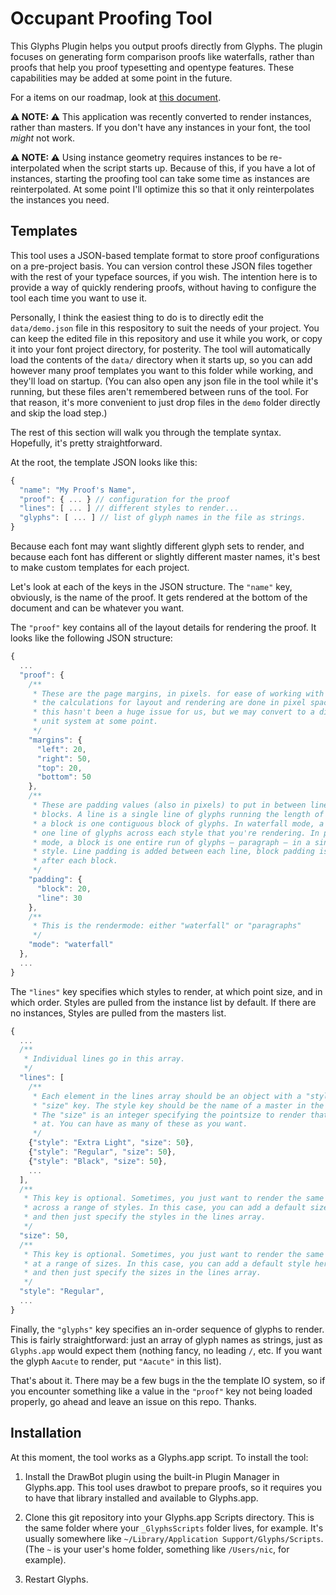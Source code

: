 # Occupant Proofing Tool

This Glyphs Plugin helps you output proofs directly from Glyphs. The plugin focuses on generating form comparison proofs like waterfalls, rather than proofs that help you proof typesetting and opentype features. These capabilities may be added at some point in the future.

For a items on our roadmap, look at [this document](https://docs.google.com/document/d/1z0BD3hXVslzn5acJ_5KomH_WkwnMeQ9gEiJh3z79fHE/edit).

**⚠️ NOTE: ⚠️** This application was recently converted to render instances, rather than masters. If you don't have any instances in your font, the tool *might* not work.

**⚠️ NOTE: ⚠️** Using instance geometry requires instances to be re-interpolated when the script starts up. Because of this, if you have a lot of instances, starting the proofing tool can take some time as instances are reinterpolated. At some point I'll optimize this so that it only reinterpolates the instances you need.

## Templates

This tool uses a JSON-based template format to store proof configurations on a pre-project basis. You can version control these JSON files together with the rest of your typeface sources, if you wish. The intention here is to provide a way of quickly rendering proofs, without having to configure the tool each time you want to use it.

Personally, I think the easiest thing to do is to directly edit the `data/demo.json` file in this respository to suit the needs of your project. You can keep the edited file in this repository and use it while you work, or copy it into your font project directory, for posterity. The tool will automatically load the contents of the `data/` directory when it starts up, so you can add however many proof templates you want to this folder while working, and they'll load on startup. (You can also open any json file in the tool while it's running, but these files aren't remembered between runs of the tool. For that reason, it's more convenient to just drop files in the `demo` folder directly and skip the load step.)

The rest of this section will walk you through the template syntax. Hopefully, it's pretty straightforward.

At the root, the template JSON looks like this:

```js
{
  "name": "My Proof's Name",
  "proof": { ... } // configuration for the proof
  "lines": [ ... ] // different styles to render...
  "glyphs": [ ... ] // list of glyph names in the file as strings.
}
```

Because each font may want slightly different glyph sets to render, and because each font has different or slightly different master names, it's best to make custom templates for each project.

Let's look at each of the keys in the JSON structure. The `"name"` key, obviously, is the name of the proof. It gets rendered at the bottom of the document and can be whatever you want.

The `"proof"` key contains all of the layout details for rendering the proof. It looks like the following JSON structure:

```js
{
  ...
  "proof": {
    /**
     * These are the page margins, in pixels. for ease of working with DrawBot,
     * the calculations for layout and rendering are done in pixel space. So far,
     * this hasn't been a huge issue for us, but we may convert to a different
     * unit system at some point.
     */
    "margins": {
      "left": 20,
      "right": 50,
      "top": 20,
      "bottom": 50
    },
    /**
     * These are padding values (also in pixels) to put in between lines and
     * blocks. A line is a single line of glyphs running the length of the page.
     * a block is one contiguous block of glyphs. In waterfall mode, a block is
     * one line of glyphs across each style that you're rendering. In paragraph
     * mode, a block is one entire run of glyphs – paragraph – in a single
     * style. Line padding is added between each line, block padding is added
     * after each block.
     */
    "padding": {
      "block": 20,
      "line": 30
    },
    /**
     * This is the rendermode: either "waterfall" or "paragraphs"
     */
    "mode": "waterfall"
  },
  ...
}
```

The `"lines"` key specifies which styles to render, at which point size, and in which order. Styles are pulled from the instance list by default. If there are no instances, Styles are pulled from the masters list.

```js
{
  ...
  /**
   * Individual lines go in this array.
   */
  "lines": [
    /**
     * Each element in the lines array should be an object with a "style" and
     * "size" key. The style key should be the name of a master in the typeface.
     * The "size" is an integer specifying the pointsize to render that master
     * at. You can have as many of these as you want.
     */
    {"style": "Extra Light", "size": 50},
    {"style": "Regular", "size": 50},
    {"style": "Black", "size": 50},
    ...
  ],
  /**
   * This key is optional. Sometimes, you just want to render the same size
   * across a range of styles. In this case, you can add a default size here,
   * and then just specify the styles in the lines array.
   */
  "size": 50,
  /**
   * This key is optional. Sometimes, you just want to render the same style
   * at a range of sizes. In this case, you can add a default style here,
   * and then just specify the sizes in the lines array.
   */
  "style": "Regular",
  ...
}
```

Finally, the `"glyphs"` key specifies an in-order sequence of glyphs to render. This is fairly straightforward: just an array of glyph names as strings, just as `Glyphs.app` would expect them (nothing fancy, no leading `/`, etc. If you want the glyph `Aacute` to render, put `"Aacute"` in this list).

That's about it. There may be a few bugs in the the template IO system, so if you encounter something like a value in the `"proof"` key not being loaded properly, go ahead and leave an issue on this repo. Thanks.

## Installation

At this moment, the tool works as a Glyphs.app script. To install the tool:

1. Install the DrawBot plugin using the built-in Plugin Manager in Glyphs.app. This tool uses drawbot to prepare proofs, so it requires you to have that library installed and available to Glyphs.app.

2. Clone this git repository into your Glyphs.app Scripts directory. This is the same folder where your `_GlyphsScripts` folder lives, for example. It's usually somewhere like `~/Library/Application Support/Glyphs/Scripts`. (The `~` is your user's home folder, something like `/Users/nic`, for example).

3. Restart Glyphs.
